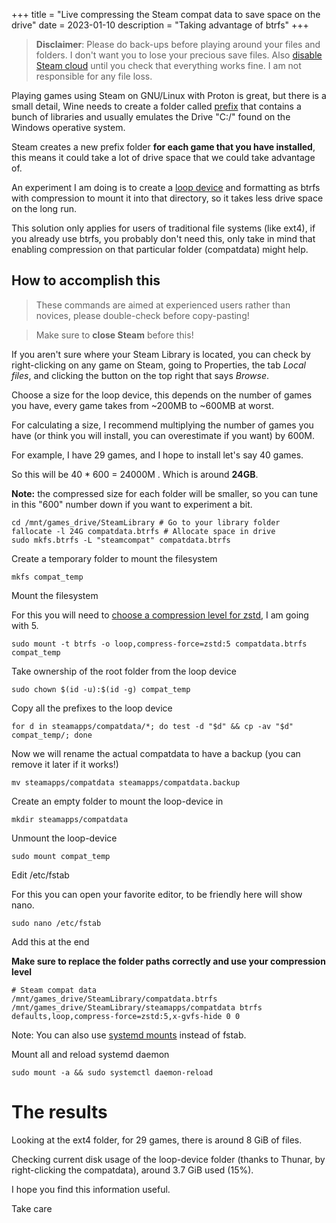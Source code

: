 +++
title = "Live compressing the Steam compat data to save space on the drive"
date = 2023-01-10
description = "Taking advantage of btrfs"
+++

> **Disclaimer**: Please do back-ups before playing around your files and folders. I don't want you to lose your precious save files. Also [disable Steam cloud](https://duckduckgo.com/?q=disable+steam+cloud) until you check that everything works fine. I am not responsible for any file loss.

Playing games using Steam on GNU/Linux with Proton is great, but there is a small detail,
Wine needs to create a folder called [prefix](https://wiki.winehq.org/FAQ#Wineprefixes) that contains a bunch of libraries and usually emulates the Drive "C:/" found on the Windows operative system.

Steam creates a new prefix folder **for each game that you have installed**, this means it could take a lot of drive space that we could take advantage of.

An experiment I am doing is to create a [loop device](https://en.wikipedia.org/wiki/Loop_device) and formatting as btrfs with compression to mount it into that directory, so it takes less drive space on the long run.

This solution only applies for users of traditional file systems (like ext4), if you already use btrfs, you probably don't need this, only take in mind that enabling compression on that particular folder (compatdata) might help.

## How to accomplish this

> These commands are aimed at experienced users rather than novices, please double-check before copy-pasting!

> Make sure to **close Steam** before this!

If you aren't sure where your Steam Library is located, you can check by right-clicking on any game on Steam, going to Properties, the tab *Local files*, and clicking the button on the top right that says *Browse*.

Choose a size for the loop device, this depends on the number of games you have, every game takes from ~200MB to ~600MB at worst.

For calculating a size, I recommend multiplying the number of games you have (or think you will install, you can overestimate if you want) by 600M.

For example, I have 29 games, and I hope to install let's say 40 games.

So this will be 40 * 600 = 24000M . Which is around **24GB**.

**Note:** the compressed size for each folder will be smaller, so you can tune in this "600" number down if you want to experiment a bit.

```
cd /mnt/games_drive/SteamLibrary # Go to your library folder
fallocate -l 24G compatdata.btrfs # Allocate space in drive
sudo mkfs.btrfs -L "steamcompat" compatdata.btrfs
```

Create a temporary folder to mount the filesystem
```
mkfs compat_temp
```

Mount the filesystem

For this you will need to [choose a compression level for zstd](https://duckduckgo.com/?q=zstd+compression+level+comparison), I am going with 5.

```
sudo mount -t btrfs -o loop,compress-force=zstd:5 compatdata.btrfs compat_temp
```

Take ownership of the root folder from the loop device

```
sudo chown $(id -u):$(id -g) compat_temp
```

Copy all the prefixes to the loop device
```
for d in steamapps/compatdata/*; do test -d "$d" && cp -av "$d" compat_temp/; done
```

Now we will rename the actual compatdata to have a backup (you can remove it later if it works!)
```
mv steamapps/compatdata steamapps/compatdata.backup
```

Create an empty folder to mount the loop-device in
```
mkdir steamapps/compatdata
```

Unmount the loop-device

```
sudo mount compat_temp
```

Edit /etc/fstab

For this you can open your favorite editor, to be friendly here will show nano.

```
sudo nano /etc/fstab
```

Add this at the end

**Make sure to replace the folder paths correctly and use your compression level**

```
# Steam compat data
/mnt/games_drive/SteamLibrary/compatdata.btrfs /mnt/games_drive/SteamLibrary/steamapps/compatdata btrfs defaults,loop,compress-force=zstd:5,x-gvfs-hide 0 0
```

Note: You can also use [systemd mounts](https://duckduckgo.com/?q=how+to+create+systemd+mount) instead of fstab.

Mount all and reload systemd daemon

```
sudo mount -a && sudo systemctl daemon-reload
```

# The results

Looking at the ext4 folder, for 29 games, there is around 8 GiB of files.

Checking current disk usage of the loop-device folder (thanks to Thunar, by right-clicking the compatdata), around 3.7 GiB used (15%).

I hope you find this information useful.

Take care